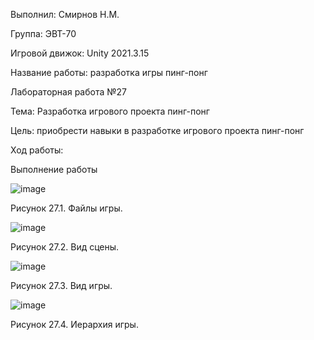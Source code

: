 Выполнил: Смирнов Н.М.

Группа: ЭВТ-70

Игровой движок: Unity 2021.3.15

Название работы: разработка игры пинг-понг

Лабораторная работа №27

Тема: Разработка игрового проекта пинг-понг

Цель: приобрести навыки в разработке игрового проекта пинг-понг

Ход работы:

Выполнение работы

![image](https://user-images.githubusercontent.com/119733911/205580437-c3d6f50e-2de1-448d-9fdc-c72e58e4a1f9.png)

Рисунок 27.1. Файлы игры.

![image](https://user-images.githubusercontent.com/119733911/205580462-9e62691a-35f8-428b-a919-e97f2da19bbc.png)

Рисунок 27.2. Вид сцены.

![image](https://user-images.githubusercontent.com/119733911/205580476-a60c6203-0737-49f4-aeff-c8bb1a45d03c.png)

Рисунок 27.3. Вид игры.

![image](https://user-images.githubusercontent.com/119733911/205580486-aeaa0512-4337-4eb6-9159-34f11dc10afe.png)

Рисунок 27.4. Иерархия игры.
